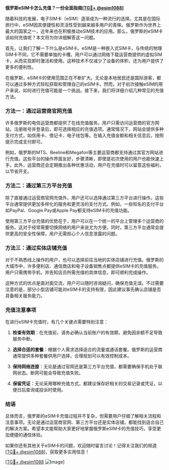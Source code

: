 **俄罗斯eSIM卡怎么充值？一份全面指南[[TG💪+ @esim1088](https://t.me/s/esim1088)]**

随着科技的发展，电子SIM卡（eSIM）逐渐成为一种流行的选择。尤其是在国际旅行中，eSIM因其便捷性和灵活性受到越来越多用户的青睐。俄罗斯作为世界上最大的国家之一，近年来也在积极推动eSIM技术的应用。那么，俄罗斯的eSIM卡该如何充值呢？本文将为你详细解答这一问题。

首先，让我们了解一下什么是eSIM卡。eSIM是一种嵌入式SIM卡，与传统的物理SIM卡不同，它不需要单独的卡槽。用户可以通过网络下载运营商提供的虚拟SIM卡，从而实现即时激活和使用。这种技术不仅减少了设备的体积，还为用户提供了更多的便利性。

在俄罗斯，eSIM卡的使用范围正在不断扩大。无论是本地居民还是国际游客，都可以通过多种方式轻松获取和管理自己的eSIM卡。然而，对于初次接触eSIM的用户来说，如何进行充值可能是一个挑战。接下来，我们将详细介绍几种常见的充值方法。

### 方法一：通过运营商官网充值

许多俄罗斯的电信运营商都提供了在线充值服务。用户只需访问运营商的官方网站，注册账号并登录后，即可选择相应的充值选项。通常情况下，网站会提供多种支付方式，如信用卡、借记卡、电子钱包等。在输入充值金额和相关信息后，按照提示完成支付即可。

例如，俄罗斯的MTS、Beeline和Megafon等主要运营商都支持通过其官方网站进行充值。这些平台的操作界面友好，步骤清晰，即使是初次使用的用户也能快速上手。此外，运营商还会定期推出各种优惠活动，用户在充值时可以留意这些福利，以节省开支。

### 方法二：通过第三方平台充值

除了直接通过运营商官网充值外，用户还可以选择通过第三方平台进行操作。这些平台通常提供更加多样化的服务和更灵活的支付方式。例如，一些知名的支付平台如PayPal、Google Pay或Apple Pay都支持eSIM卡的充值功能。

使用第三方平台充值的优势在于，用户可以在一个统一的平台上管理多个运营商的服务。这对于经常需要切换网络的用户来说尤为方便。同时，第三方平台通常会提供更高的安全性保障，用户无需担心个人信息泄露的问题。

### 方法三：通过实体店铺充值

对于不熟悉线上操作的用户，也可以选择前往当地的实体店铺进行充值。俄罗斯的大城市中，许多便利店、通信商店和电子设备销售点都提供eSIM卡的充值服务。用户只需携带手机，并告知店员所需充值的具体信息，即可顺利完成操作。

这种方式的优点是面对面交流，用户可以随时咨询疑问，确保充值无误。不过需要注意的是，部分小型店铺可能对eSIM卡的支持有限，因此建议事先确认店铺是否具备相关服务能力。

### 充值注意事项

在进行eSIM卡充值时，有几个关键点需要特别注意：

1. **检查有效期**：在充值前，请务必确认当前账户的有效期，避免因余额不足导致服务中断。
   
2. **选择合适的套餐**：根据个人需求选择适合的流量或通话套餐。俄罗斯的运营商通常提供多种套餐供用户选择，合理规划可以有效控制成本。

3. **保持网络连接**：无论是通过官网还是第三方平台充值，都需要确保手机处于联网状态。断网可能会导致充值失败。

4. **保留凭证**：无论采用哪种充值方式，都建议保存好相关的交易记录或凭证，以便日后查询或投诉时使用。

### 结语

总体而言，俄罗斯的eSIM卡充值过程并不复杂，但需要用户仔细了解相关流程和注意事项。无论是通过运营商官网、第三方平台还是实体店铺，都能找到适合自己的解决方案。希望本文能帮助大家更好地掌握俄罗斯eSIM卡的充值技巧，享受更加便捷的通信体验。

如果你还有其他关于eSIM卡的问题，欢迎随时留言讨论！记得关注我们的频道[[TG💪+ @esim1088](https://t.me/s/esim1088)]，获取更多实用信息！

[[TG💪+ @esim1088](https://t.me/s/esim1088) ![Image](https://i.postimg.cc/4NQfJmqS/Snipaste-2025-05-13-00-14-12.png)]